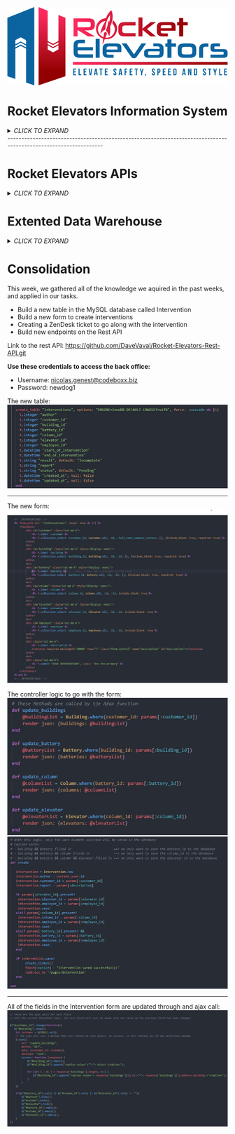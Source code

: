 ![alt text](https://github.com/DaveVaval/Rocket-Elevators-Ruby-Controller/blob/Main/img/R3.png)

# Rocket Elevators Information System #

<details>
<summary><i>CLICK TO EXPAND</i></summary>

This week converted our static website into a Ruby on Rails application.

The first step was to use the Assett Pipeline to provide the JS, CSS and HTML files needed to run the website. 

We implemented Embeded Ruby Syntax to the HTML code.

We created a database which contained multiple tables :

The employee table is used to assign permissions to access the Backoffice. It is also used to store e-mails and passwords of said employees.

If you want to access the Backoffice use these credentials:

- username: nicolas.genest@codeboxx.biz
- password: newdog1

</br>

![](app/assets/images/readmeimages/2021-02-19-19-06-57.png)

</br>

The users table is used to store login information for employees. It also assigns an ID to each one in order to link the tables together.


![](app/assets/images/readmeimages/2021-02-19-19-09-22.png)

</br>

In order to create a Backoffice, we first had to implement an authentication process. To achieve this, we used Gem Devise which took care of all the controllers necessary for user creation and user sessions. We then used RailsAdmin that provided us with a Backoffice interface for managing our data, such as the Employee table, the Users table and a Quote table which is used to store all the quote requests made on the website.


![](app/assets/images/readmeimages/2021-02-19-19-31-26.png)

</br>

Here is a screenshot of what the list of quotes looks like :

![](app/assets/images/readmeimages/2021-02-19-19-30-54.png)

</br>

We then deployed the website to AWS Ubuntu Server using Cloudflare to secure it.

</br>
</br>

The Backoffice was updated to include more data from Mysql as well as adding a Data Warehouse.

![](app/assets/images/readmeimages/2021-02-26-17-48-58.png)

</br>

It is now possible to Query the database and show the results in a graph :

![](app/assets/images/readmeimages/2021-02-26-17-52-10.png)

</br>

We can also group multiple Graphs at the same time using a Dashboard :

![](app/assets/images/readmeimages/2021-02-26-17-53-32.png)

</br>

In order to link the two databases together and to keep them up to date, we had to create tasks :

![](app/assets/images/readmeimages/2021-02-26-17-55-30.png)

</details>
----------------------------------------------------------------------------------------------------------------
</br>

# Rocket Elevators APIs #

<details>
<summary><i>CLICK TO EXPAND</i></summary>

**Use these credentials to access the back office:**

- Username: nicolas.genest@codeboxx.biz
- Password: newdog1
---------------------------------------------------------------------------------------------------------------
</br>

<u><b>This week we had to implement APIs to our Rocket Elevators Rails Applications:</u></b>

</br>

First we added the **Twilio** and **Slack** APIs which were pretty similar. We added this code to the *Elevator Model*:

![](app/assets/images/readmeimages/2021-03-11-12-17-18.png)

</br>

Next we linked the *Quotes* and *Leads* controller to **Zendesk**:

![](app/assets/images/readmeimages/2021-03-11-12-56-02.png)

![](app/assets/images/readmeimages/2021-03-11-12-56-45.png)

</br>

Here is what the **Sendgrid** code looks like in the *Leads Controller*:

![](app/assets/images/readmeimages/2021-03-11-12-59-13.png)

This is the email that the customer receives when he/she completes the *Contact Form*:

![](app/assets/images/readmeimages/2021-03-11-13-06-02.png)

</br>

In order to have *Contact Form Attachment Files* sent to **Dropbox**,(Le login est cmoutlook17@gmail.com password: rocketelevators2021) here is what we added:

![](app/assets/images/readmeimages/2021-03-11-13-15-36.png)

</br>

Next comes **IBM Watson Text-to-Speech**. We started by adding an audio player to *Rails Admin* in a new tab called Watson:

![](app/assets/images/readmeimages/2021-03-11-13-26-19.png)

Then, we created a method that updates the audio file with Watson reading the text provided, here is the code:

![](app/assets/images/readmeimages/2021-03-11-13-51-19.png)

See what the audio player looks like:

![](app/assets/images/readmeimages/2021-03-11-13-54-10.png)

</br>

Finally, we implemented **Google Maps** in the *Back Office*. This is the code:

![](app/assets/images/readmeimages/2021-03-12-11-08-22.png)

![](app/assets/images/readmeimages/2021-03-12-11-09-12.png)

Here is what it looks like on the website:

![](app/assets/images/readmeimages/2021-03-12-11-11-36.png)

## BONUS ##

</br>

We added a **Spotify Player** to the *Admin Page*:

![](app/assets/images/readmeimages/2021-03-12-17-25-18.png)
![](app/assets/images/readmeimages/2021-03-12-17-25-45.png)
![](app/assets/images/readmeimages/2021-03-12-17-26-46.png)

</br>

Next, we added a new **Watson** to provide interesting facts about *Star Wars*:

![](app/assets/images/readmeimages/2021-03-12-17-28-30.png)
![](app/assets/images/readmeimages/2021-03-12-17-29-23.png)
![](app/assets/images/readmeimages/2021-03-12-17-30-09.png)

</br>
</details>


# Extented Data Warehouse #
<details>
<summary><i>CLICK TO EXPAND</i></summary>
<u><b>This week we had to extend our data warehouse with a table named Fact Intervention:</u></b>

![](app/assets/images/readmeimages/fact_int.jpg)

</br>

Then we developed a rake task to generate random data into that table.

![](app/assets/images/readmeimages/fact_int2.jpg)
<hr>
</details>

# Consolidation 

This week, we gathered all of the knowledge we aquired in the past weeks, and applied in our tasks.

- Build a new table in the MySQL database called Intervention
- Build a new form to create interventions
- Creating a ZenDesk ticket to go along with the intervention
- Build new endpoints on the Rest API 

Link to the rest API: https://github.com/DaveVaval/Rocket-Elevators-Rest-API.git

**Use these credentials to access the back office:**

- Username: nicolas.genest@codeboxx.biz
- Password: newdog1

The new table:
![](app/assets/images/readmeimages/int_table.jpg)
<hr>

The new form:
![](app/assets/images/readmeimages/int_form.jpg)

The controller logic to go with the form:
![](app/assets/images/readmeimages/int_logic.jpg)
![](app/assets/images/readmeimages/int_logic2.jpg)
<hr>

All of the fields in the Intervention form are updated through and ajax call:
![](app/assets/images/readmeimages/ajaxcall.jpg)










